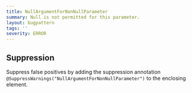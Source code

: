 ```yaml
---
title: NullArgumentForNonNullParameter
summary: Null is not permitted for this parameter.
layout: bugpattern
tags: ''
severity: ERROR
---
```


<!--
*** AUTO-GENERATED, DO NOT MODIFY ***
To make changes, edit the @BugPattern annotation or the explanation in docs/bugpattern.
-->



## Suppression
Suppress false positives by adding the suppression annotation `@SuppressWarnings("NullArgumentForNonNullParameter")` to the enclosing element.
